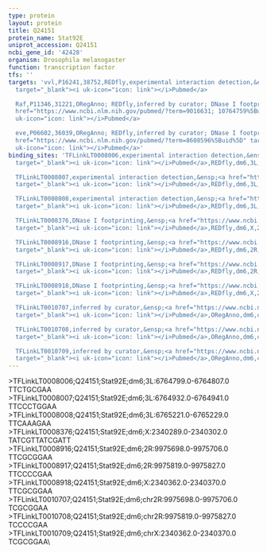 ```yaml
---
type: protein
layout: protein
title: Q24151
protein_name: Stat92E
uniprot_accession: Q24151
ncbi_gene_id: '42428'
organism: Drosophila melanogaster
function: transcription factor
tfs: ''
targets: 'vvl,P16241,38752,REDfly,experimental interaction detection,&ensp;<a href="https://www.ncbi.nlm.nih.gov/pubmed/?term=20171201%5Buid%5D"
  target="_blank"><i uk-icon="icon: link"></i>Pubmed</a>

  Raf,P11346,31221,ORegAnno; REDfly,inferred by curator; DNase I footprinting,&ensp;<a
  href="https://www.ncbi.nlm.nih.gov/pubmed/?term=9016631; 10764759%5Buid%5D" target="_blank"><i
  uk-icon="icon: link"></i>Pubmed</a>

  eve,P06602,36039,ORegAnno; REDfly,inferred by curator; DNase I footprinting,&ensp;<a
  href="https://www.ncbi.nlm.nih.gov/pubmed/?term=8608596%5Buid%5D" target="_blank"><i
  uk-icon="icon: link"></i>Pubmed</a>'
binding_sites: 'TFLinkLT0008006,experimental interaction detection,&ensp;<a href="https://www.ncbi.nlm.nih.gov/pubmed/?term=20171201%5Buid%5D"
  target="_blank"><i uk-icon="icon: link"></i>Pubmed</a>,REDfly,dm6,3L,6764799,6764807,-

  TFLinkLT0008007,experimental interaction detection,&ensp;<a href="https://www.ncbi.nlm.nih.gov/pubmed/?term=20171201%5Buid%5D"
  target="_blank"><i uk-icon="icon: link"></i>Pubmed</a>,REDfly,dm6,3L,6764932,6764941,-

  TFLinkLT0008008,experimental interaction detection,&ensp;<a href="https://www.ncbi.nlm.nih.gov/pubmed/?term=20171201%5Buid%5D"
  target="_blank"><i uk-icon="icon: link"></i>Pubmed</a>,REDfly,dm6,3L,6765221,6765229,-

  TFLinkLT0008376,DNase I footprinting,&ensp;<a href="https://www.ncbi.nlm.nih.gov/pubmed/?term=9016631%5Buid%5D"
  target="_blank"><i uk-icon="icon: link"></i>Pubmed</a>,REDfly,dm6,X,2340289,2340302,-

  TFLinkLT0008916,DNase I footprinting,&ensp;<a href="https://www.ncbi.nlm.nih.gov/pubmed/?term=8608596%5Buid%5D"
  target="_blank"><i uk-icon="icon: link"></i>Pubmed</a>,REDfly,dm6,2R,9975698,9975706,-

  TFLinkLT0008917,DNase I footprinting,&ensp;<a href="https://www.ncbi.nlm.nih.gov/pubmed/?term=8608596%5Buid%5D"
  target="_blank"><i uk-icon="icon: link"></i>Pubmed</a>,REDfly,dm6,2R,9975819,9975827,-

  TFLinkLT0008918,DNase I footprinting,&ensp;<a href="https://www.ncbi.nlm.nih.gov/pubmed/?term=10764759%5Buid%5D"
  target="_blank"><i uk-icon="icon: link"></i>Pubmed</a>,REDfly,dm6,X,2340362,2340370,-

  TFLinkLT0010707,inferred by curator,&ensp;<a href="https://www.ncbi.nlm.nih.gov/pubmed/?term=8608596%5Buid%5D"
  target="_blank"><i uk-icon="icon: link"></i>Pubmed</a>,ORegAnno,dm6,chr2R,9975698,9975706,+

  TFLinkLT0010708,inferred by curator,&ensp;<a href="https://www.ncbi.nlm.nih.gov/pubmed/?term=8608596%5Buid%5D"
  target="_blank"><i uk-icon="icon: link"></i>Pubmed</a>,ORegAnno,dm6,chr2R,9975819,9975827,+

  TFLinkLT0010709,inferred by curator,&ensp;<a href="https://www.ncbi.nlm.nih.gov/pubmed/?term=10764759%5Buid%5D"
  target="_blank"><i uk-icon="icon: link"></i>Pubmed</a>,ORegAnno,dm6,chrX,2340362,2340370,+'
---
```

\>TFLinkLT0008006;Q24151;Stat92E;dm6;3L:6764799.0-6764807.0\TTCTGCGAA\\>TFLinkLT0008007;Q24151;Stat92E;dm6;3L:6764932.0-6764941.0\TTCCCTGGAA\\>TFLinkLT0008008;Q24151;Stat92E;dm6;3L:6765221.0-6765229.0\TTCAAAGAA\\>TFLinkLT0008376;Q24151;Stat92E;dm6;X:2340289.0-2340302.0\TATCGTTATCGATT\\>TFLinkLT0008916;Q24151;Stat92E;dm6;2R:9975698.0-9975706.0\TTCGCGGAA\\>TFLinkLT0008917;Q24151;Stat92E;dm6;2R:9975819.0-9975827.0\TTCCCCGAA\\>TFLinkLT0008918;Q24151;Stat92E;dm6;X:2340362.0-2340370.0\TTCGCGGAA\\>TFLinkLT0010707;Q24151;Stat92E;dm6;chr2R:9975698.0-9975706.0\TCGCGGAA\\>TFLinkLT0010708;Q24151;Stat92E;dm6;chr2R:9975819.0-9975827.0\TCCCCGAA\\>TFLinkLT0010709;Q24151;Stat92E;dm6;chrX:2340362.0-2340370.0\TCGCGGAA\